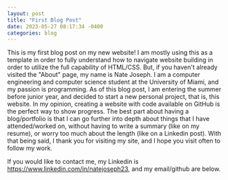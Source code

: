 ```yaml
---
layout: post
title: "First Blog Post"
date: 2023-05-27 08:17:34 -0400
categories: blog
---
```


This is my first blog post on my new website! I am mostly using this as a template in order to fully understand how to
navigate website building in order to utilize the full capability of HTML/CSS. But, if you haven't already visited the
"About" page, my name is Nate Joseph. I am a computer engineering and computer science student at the University of Miami,
and my passion is programming. As of this blog post, I am entering the summer before junior year, and decided to start a new
personal project, that is, this website. In my opinion, creating a website with code available on GitHub is the perfect way
to show progress. The best part about having a blog/portfolio is that I can go further into depth about things that I have
attended/worked on, without having to write a summary (like on my resume), or worry too much about the length (like on a
Linkedin post). With that being said, I thank you for visiting my site, and I hope you visit often to follow my work.

If you would like to contact me, my Linkedin is https://www.linkedin.com/in/natejoseph23, and my email/github are below.
